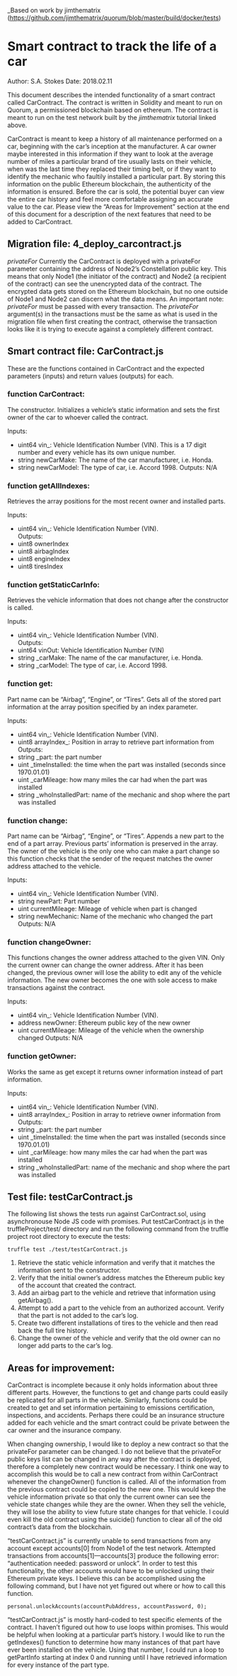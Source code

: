 _Based on work by jimthematrix (https://github.com/jimthematrix/quorum/blob/master/build/docker/tests)

# Smart contract to track the life of a car
Author:  S.A. Stokes
Date:  2018.02.11

This document describes the intended functionality of a smart contract called CarContract.  The contract is written in Solidity and meant to run on Quorum, a permissioned blockchain based on ethereum.  The contract is meant to run on the test network built by the *jimthematrix* tutorial linked above.

CarContract is meant to keep a history of all maintenance performed on a car, beginning with the car’s inception at the manufacturer.  A car owner maybe interested in this information if they want to look at the average number of miles a particular brand of tire usually lasts on their vehicle, when was the last time they replaced their timing belt, or if they want to identify the mechanic who faultily installed a particular part.  By storing this information on the public Ethereum blockchain, the authenticity of the information is ensured.  Before the car is sold, the potential buyer can view the entire car history and feel more comfortable assigning an accurate value to the car.  Please view the “Areas for Improvement” section at the end of this document for a description of the next features that need to be added to CarContract.

## Migration file:  4_deploy_carcontract.js

*privateFor*
Currently the CarContract is deployed with a privateFor parameter containing the address of Node2’s Constellation public key.  This means that only Node1 (the initiator of the contract) and Node2 (a recipient of the contract) can see the unencrypted data of the contract.  The encrypted data gets stored on the Ethereum blockchain, but no one outside of Node1 and Node2 can discern what the data means.  An important note: *privateFor* must be passed with every transaction.  The *privateFor* argument(s) in the transactions must be the same as what is used in the migration file when first creating the contract, otherwise the transaction looks like it is trying to execute against a completely different contract.

## Smart contract file:  CarContract.js

These are the functions contained in CarContract and the expected parameters (inputs) and return values (outputs) for each.

### function CarContract: 
The constructor.  Initializes a vehicle’s static information and sets the first owner of the car to whoever called the contract.

Inputs:
 * uint64 vin_:  Vehicle Identification Number (VIN).  This is a 17 digit number and every vehicle has its own unique number.
 * string newCarMake:  The name of the car manufacturer, i.e. Honda.
 * string newCarModel:  The type of car, i.e. Accord 1998.
Outputs:  N/A

### function getAllIndexes:
Retrieves the array positions for the most recent owner and installed parts.

Inputs:
 * uint64 vin_:  Vehicle Identification Number (VIN).  
Outputs:
 * uint8 ownerIndex
 * uint8 airbagIndex
 * uint8 engineIndex
 * uint8 tiresIndex

### function getStaticCarInfo:
Retrieves the vehicle information that does not change after the constructor is called.

Inputs:
 * uint64 vin_:  Vehicle Identification Number (VIN).  
Outputs:
 * uint64 vinOut:  Vehicle Identification Number (VIN)
 * string _carMake:  The name of the car manufacturer, i.e. Honda.
 * string _carModel:  The type of car, i.e. Accord 1998.

### function get<partName>:
Part name can be “Airbag”, “Engine”, or “Tires”.  Gets all of the stored part information at the array position specified by an index parameter.

Inputs:
 * uint64 vin_:  Vehicle Identification Number (VIN). 
 * uint8 arrayIndex_:  Position in array to retrieve part information from 
Outputs:
 * string _part:  the part number
 * uint _timeInstalled:  the time when the part was installed (seconds since 1970.01.01)
 * uint _carMileage:  how many miles the car had when the part was installed
 * string _whoInstalledPart:  name of the mechanic and shop where the part was installed

### function change<partName>:
Part name can be “Airbag”, “Engine”, or “Tires”.  Appends a new part to the end of a part array.  Previous parts’ information is preserved in the array.  The owner of the vehicle is the only one who can make a part change so this function checks that the sender of the request matches the owner address attached to the vehicle.

Inputs:
 * uint64 vin_:  Vehicle Identification Number (VIN). 
 * string newPart:  Part number
 * uint currentMileage:  Mileage of vehicle when part is changed
 * string newMechanic:  Name of the mechanic who changed the part
Outputs:  N/A

### function changeOwner:
This functions changes the owner address attached to the given VIN.  Only the current owner can change the owner address.  After it has been changed, the previous owner will lose the ability to edit any of the vehicle information.  The new owner becomes the one with sole access to make transactions against the contract.

Inputs:
 * uint64 vin_:  Vehicle Identification Number (VIN). 
 * address newOwner:  Ethereum public key of the new owner
 * uint currentMileage:  Mileage of the vehicle when the ownership changed
Outputs:  N/A

### function getOwner:
Works the same as get<Part> except it returns owner information instead of part information.

Inputs:
 * uint64 vin_:  Vehicle Identification Number (VIN). 
 * uint8 arrayIndex_:  Position in array to retrieve owner information from 
Outputs:
 * string _part:  the part number
 * uint _timeInstalled:  the time when the part was installed (seconds since 1970.01.01)
 * uint _carMileage:  how many miles the car had when the part was installed
 * string _whoInstalledPart:  name of the mechanic and shop where the part was installed

## Test file:  testCarContract.js

The following list shows the tests run against CarContract.sol, using asynchronouse Node JS code with promises.  Put testCarContract.js in the truffleProject/test/ directory and run the following command from the truffle project root directory to execute the tests:
```
truffle test ./test/testCarContract.js
```
 1. Retrieve the static vehicle information and verify that it matches the information sent to the constructor.
 2. Verify that the initial owner’s address matches the Ethereum public key of the account that created the contract.
 3. Add an airbag part to the vehicle and retrieve that information using getAirbag().
 4. Attempt to add a part to the vehicle from an authorized account.  Verify that the part is not added to the car’s log.
 5. Create two different installations of tires to the vehicle and then read back the full tire history.
 6. Change the owner of the vehicle and verify that the old owner can no longer add parts to the car’s log.

## Areas for improvement:

CarContract is incomplete because it only holds information about three different parts.  However, the functions to get and change parts could easily be replicated for all parts in the vehicle.  Similarly, functions could be created to get and set information pertaining to emissions certification, inspections, and accidents.  Perhaps there could be an insurance structure added for each vehicle and the smart contract could be private between the car owner and the insurance company.

When changing ownership, I would like to deploy a new contract so that the privateFor parameter can be changed.  I do not believe that the privateFor public keys list can be changed in any way after the contract is deployed, therefore a completely new contract would be necessary.  I think one way to accomplish this would be to call a new contract from within CarContract whenever the changeOwner() function is called.  All of the information from the previous contract could be copied to the new one.  This would keep the vehicle information private so that only the current owner can see the vehicle state changes while they are the owner.  When they sell the vehicle, they will lose the ability to view future state changes for that vehicle.  I could even kill the old contract using the suicide() function to clear all of the old contract’s data from the blockchain.

“testCarContract.js” is currently unable to send transactions from any account except accounts[0] from Node1 of the test network.  Attempted transactions from accounts[1]—accounts[3] produce the following error:  “authentication needed: password or unlock”.  In order to test this functionality, the other accounts would have to be unlocked using their Ethereum private keys.  I believe this can be accomplished using the following command, but I have not yet figured out where or how to call this function.
```
personal.unlockAccounts(accountPubAddress, accountPassword, 0);
```

“testCarContract.js” is mostly hard-coded to test specific elements of the contract.  I haven’t figured out how to use loops within promises.  This would be helpful when looking at a particular part’s history.  I would like to run the getIndexes() function to determine how many instances of that part have ever been installed on the vehicle.  Using that number, I could run a loop to getPartInfo starting at index 0 and running until I have retrieved information for every instance of the part type.
